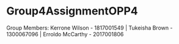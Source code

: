 # Group4AssignmentOPP4
Group Members: Kerrone Wilson - 1817001549 | Tukeisha Brown - 1300067096 | Erroldo McCarthy - 2017001806
